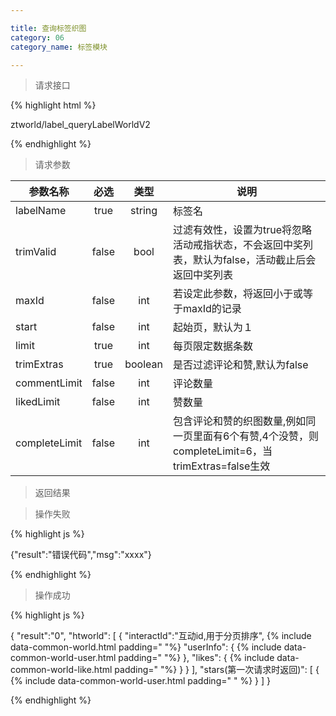 ```yaml
---

title: 查询标签织图
category: 06
category_name: 标签模块

---
```


> 请求接口

{% highlight html %}

ztworld/label_queryLabelWorldV2

{% endhighlight %}

> 请求参数

|参数名称			|必选		|类型		|说明									
|-------------------|:---------:|:---------:|--------------------------------------------
|labelName			|true		|string		|标签名
|trimValid			|false		|bool		|过滤有效性，设置为true将忽略活动戒指状态，不会返回中奖列表，默认为false，活动截止后会返回中奖列表
|maxId				|false		|int		|若设定此参数，将返回小于或等于maxId的记录
|start				|false		|int		|起始页，默认为１
|limit				|true		|int		|每页限定数据条数
|trimExtras			|true		|boolean	|是否过滤评论和赞,默认为false
|commentLimit		|false		|int		|评论数量
|likedLimit			|false		|int		|赞数量
|completeLimit		|false		|int		|包含评论和赞的织图数量,例如同一页里面有6个有赞,4个没赞，则completeLimit=6，当trimExtras=false生效


> 返回结果

> 操作失败

{% highlight js %}

{"result":"错误代码","msg":"xxxx"}

{% endhighlight %}

> 操作成功

{% highlight js %}

{
	"result":"0", 
	"htworld":
	[
		{
			"interactId":"互动id,用于分页排序",
			{% include data-common-world.html padding="			"%}
			"userInfo":
			{
				{% include data-common-world-user.html padding="				"%}
			},
			"likes":
			{
				{% include data-common-world-like.html padding="				"%}
			}
		}
	],
	"stars(第一次请求时返回)":
	[
		{
			{% include data-common-world-user.html padding="			" %}
		}
	]
}

{% endhighlight %}
